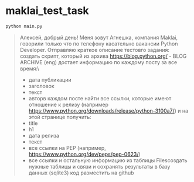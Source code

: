 # maklai_test_task
```bash
python main.py
```

>Алексей, добрый день!
Меня зовут Агнешка, компания Maklai, говорили только что по телефону касательно вакансии Python Developer. 
Отправляю краткое описание тестовго задания:
создать скрипт, который из архива https://blog.python.org/ - BLOG ARCHIVE (eng) достает информацию по каждому посту за все время:\
>* дата публикации 
>* заголовок 
>* текст 
>* авторв каждом посте найти все ссылки, которые имеют отношение к релизу (например https://www.python.org/downloads/release/python-3100a7/) 
и на этой странице получить: 
>* title 
>* h1 
>* дата релиза 
>* текст 
>* все ссылки на PEP (например, https://www.python.org/dev/peps/pep-0623/) 
>* все ссылки и остальную информацию из таблицы Filesсоздать нужные таблицы и связи и сохранять результаты в базу данных (sqlite3) 
>код разместить на github
